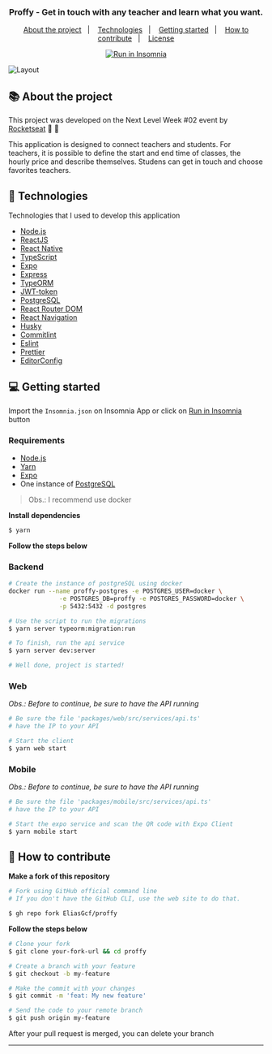 
<h3 align="center">
  Proffy - Get in touch with any teacher and learn what you want.
</h3>



<p align="center">
  <a href="#-about-the-project">About the project</a>&nbsp;&nbsp;&nbsp;|&nbsp;&nbsp;&nbsp;
  <a href="#-technologies">Technologies</a>&nbsp;&nbsp;&nbsp;|&nbsp;&nbsp;&nbsp;
  <a href="#-getting-started">Getting started</a>&nbsp;&nbsp;&nbsp;|&nbsp;&nbsp;&nbsp;
  <a href="#-how-to-contribute">How to contribute</a>&nbsp;&nbsp;&nbsp;|&nbsp;&nbsp;&nbsp;
  <a href="#-license">License</a>
</p>

<p id="insomniaButton" align="center">
  <a href="https://insomnia.rest/run/?label=Proffy%20API%20-%20EliasGcf&uri=https%3A%2F%2Fraw.githubusercontent.com%2FEliasGcf%2Fproffy%2Fmaster%2FInsomnia.json" target="_blank">
  <img src="https://insomnia.rest/images/run.svg" alt="Run in Insomnia">
  </a>
</p>

<img alt="Layout" src="https://res.cloudinary.com/eliasgcf/image/upload/v1596552194/proffy/proffy-mockup_a2owui.png">

## 📚 About the project

This project was developed on the Next Level Week #02 event by [Rocketseat](https://rocketseat.com.br/) 🚀&nbsp;💜

This application is designed to connect teachers and students. For teachers, it is possible to define the start and end time of classes, the hourly price and describe themselves. Studens can get in touch and choose favorites teachers.

## 🚀 Technologies

Technologies that I used to develop this application

- [Node.js](https://nodejs.org/en/)
- [ReactJS](https://reactjs.org/)
- [React Native](https://reactnative.dev/)
- [TypeScript](https://www.typescriptlang.org/)
- [Expo](https://expo.io/)
- [Express](https://expressjs.com/pt-br/)
- [TypeORM](https://typeorm.io/#/)
- [JWT-token](https://jwt.io/)
- [PostgreSQL](https://www.postgresql.org/)
- [React Router DOM](https://reacttraining.com/react-router/)
- [React Navigation](https://reactnavigation.org/)
- [Husky](https://github.com/typicode/husky)
- [Commitlint](https://github.com/conventional-changelog/commitlint)
- [Eslint](https://eslint.org/)
- [Prettier](https://prettier.io/)
- [EditorConfig](https://editorconfig.org/)

## 💻 Getting started

Import the `Insomnia.json` on Insomnia App or click on [Run in Insomnia](#insomniaButton) button

### Requirements

- [Node.js](https://nodejs.org/en/)
- [Yarn](https://classic.yarnpkg.com/)
- [Expo](https://expo.io/)
- One instance of [PostgreSQL](https://www.postgresql.org/)

> Obs.: I recommend use docker


**Install dependencies**

```bash
$ yarn
```

**Follow the steps below**

### Backend

```bash
# Create the instance of postgreSQL using docker
docker run --name proffy-postgres -e POSTGRES_USER=docker \
              -e POSTGRES_DB=proffy -e POSTGRES_PASSWORD=docker \
              -p 5432:5432 -d postgres

# Use the script to run the migrations
$ yarn server typeorm:migration:run

# To finish, run the api service
$ yarn server dev:server

# Well done, project is started!
```

### Web

_Obs.: Before to continue, be sure to have the API running_

```bash
# Be sure the file 'packages/web/src/services/api.ts'
# have the IP to your API

# Start the client
$ yarn web start
```

### Mobile

_Obs.: Before to continue, be sure to have the API running_

```bash
# Be sure the file 'packages/mobile/src/services/api.ts'
# have the IP to your API

# Start the expo service and scan the QR code with Expo Client
$ yarn mobile start
```

## 🤔 How to contribute

**Make a fork of this repository**

```bash
# Fork using GitHub official command line
# If you don't have the GitHub CLI, use the web site to do that.

$ gh repo fork EliasGcf/proffy
```

**Follow the steps below**

```bash
# Clone your fork
$ git clone your-fork-url && cd proffy

# Create a branch with your feature
$ git checkout -b my-feature

# Make the commit with your changes
$ git commit -m 'feat: My new feature'

# Send the code to your remote branch
$ git push origin my-feature
```

After your pull request is merged, you can delete your branch

---
